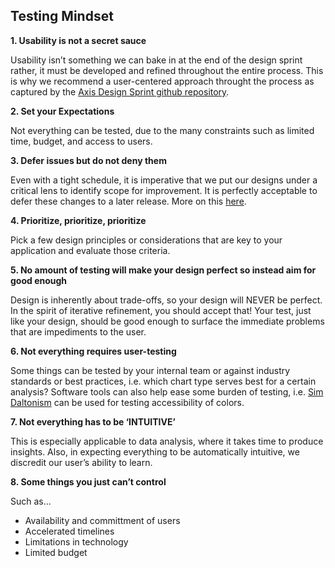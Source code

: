 ## Testing Mindset

**1. Usability is not a secret sauce**

Usability isn’t something we can bake in at the end of the design sprint rather, it must be developed and refined throughout the entire process. This is why we recommend a user-centered approach throught the process as captured by the [Axis Design Sprint github repository](https://github.com/axisgroup/design-process).

**2. Set your Expectations**

Not everything can be tested, due to the many constraints such as limited time, budget, and access to users.

**3. Defer issues but do not deny them**

Even with a tight schedule, it is imperative that we put our designs under a critical lens to identify scope for improvement. It is perfectly acceptable to defer these changes to a later release. More on this [here](https://www.nngroup.com/articles/no-validate-in-ux/).

**4. Prioritize, prioritize, prioritize**

Pick a few design principles or considerations that are key to your application and evaluate those criteria.

**5. No amount of testing will make your design perfect so instead aim for good enough**

Design is inherently about trade-offs, so your design will NEVER be perfect. In the spirit of iterative refinement, you should accept that! Your test, just like your design, should be good enough to surface the immediate problems that are impediments to the user.

**6. Not everything requires user-testing**

Some things can be tested by your internal team or against industry standards or best practices, i.e. which chart type serves best for a certain analysis?
Software tools can also help ease some burden of testing, i.e. [Sim Daltonism](https://michelf.ca/projects/sim-daltonism/) can be used for testing accessibility of colors.

**7. Not everything has to be ‘INTUITIVE’**

This is especially applicable to data analysis, where it takes time to produce insights. 
Also, in expecting everything to be automatically intuitive, we discredit our user’s ability to learn.

**8. Some things you just can’t control**

Such as...
* Availability and committment of users 
* Accelerated timelines
* Limitations in technology
* Limited budget
